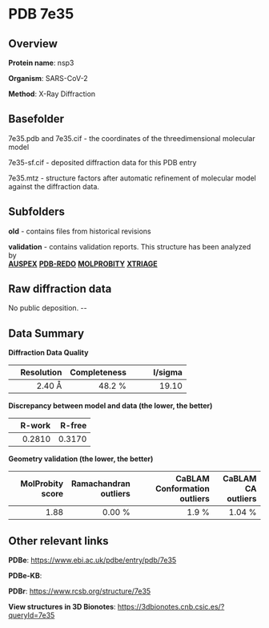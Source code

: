 # PDB 7e35

## Overview

**Protein name**: nsp3

**Organism**: SARS-CoV-2

**Method**: X-Ray Diffraction



## Basefolder

7e35.pdb and 7e35.cif - the coordinates of the threedimensional molecular model

7e35-sf.cif - deposited diffraction data for this PDB entry

7e35.mtz - structure factors after automatic refinement of molecular model against the diffraction data.

## Subfolders



**old** - contains files from historical revisions

**validation** - contains validation reports. This structure has been analyzed by <br>[**AUSPEX**](https://github.com/thorn-lab/coronavirus_structural_task_force/tree/master/pdb/nsp3/SARS-CoV-2/7e35/validation/auspex) [**PDB-REDO**](https://github.com/thorn-lab/coronavirus_structural_task_force/tree/master/pdb/nsp3/SARS-CoV-2/7e35/validation/pdb-redo) [**MOLPROBITY**](https://github.com/thorn-lab/coronavirus_structural_task_force/tree/master/pdb/nsp3/SARS-CoV-2/7e35/validation/molprobity) [**XTRIAGE**](https://github.com/thorn-lab/coronavirus_structural_task_force/blob/master/pdb/nsp3/SARS-CoV-2/7e35/validation/Xtriage_output.log)   



## Raw diffraction data

No public deposition. --<br> 

## Data Summary
**Diffraction Data Quality**

|   | Resolution | Completeness| I/sigma |
|---|-------------:|----------------:|--------------:|
|   |2.40 Å|48.2  %|<img width=50/>19.10|

**Discrepancy between model and data (the lower, the better)**

|   | **R-work**| **R-free**   
|---|-------------:|----------------:|           
||  0.2810|  0.3170|

**Geometry validation (the lower, the better)**

|   |**MolProbity<br>score**| **Ramachandran<br>outliers** | **CaBLAM<br>Conformation outliers** | **CaBLAM<br>CA outliers** |
|---|-------------:|----------------:|----------------:|----------------:|
||  1.88|  0.00 %|1.9 %|1.04 %|

 

 



## Other relevant links 
**PDBe**:  https://www.ebi.ac.uk/pdbe/entry/pdb/7e35

**PDBe-KB**:  
 
**PDBr**: https://www.rcsb.org/structure/7e35 

**View structures in 3D Bionotes**: https://3dbionotes.cnb.csic.es/?queryId=7e35


